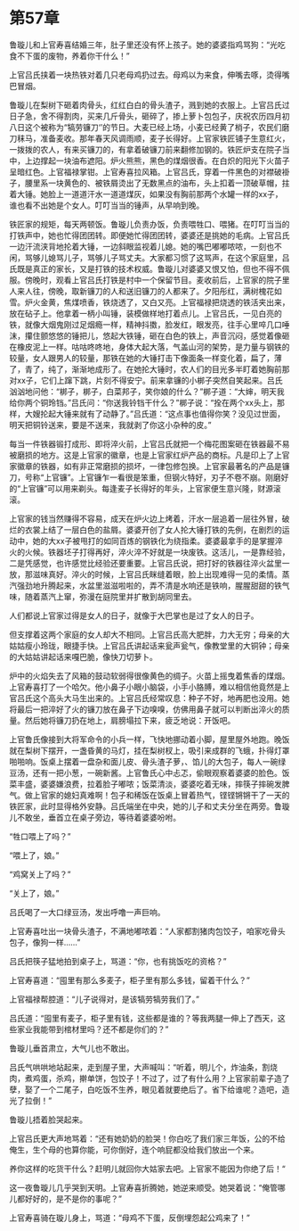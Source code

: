 # 第57章

鲁璇儿和上官寿喜结婚三年，肚子里还没有怀上孩子。她的婆婆指鸡骂狗：“光吃食不下蛋的废物，养着你干什么！”

上官吕氏挟着一块热铁对着几只老母鸡扔过去。母鸡以为来食，伸嘴去啄，烫得嘴巴冒烟。

鲁璇儿在梨树下砸着肉骨头，红红白白的骨头渣子，溅到她的衣服上。上官吕氏过日子急，舍不得割肉，买来几斤骨头，砸碎了，掺上萝卜包包子，庆祝农历四月初八日这个被称为“犒劳镰刀‘’的节日。大麦已经上场，小麦已经黄了梢子，农民们磨刀秣马，准备麦收。那年春天风调雨顺，麦子长得好。上官家铁匠铺子生意红火，一拨拨的农人，有来买镰刀的，有拿着破镰刀前来翻修加钢的。铁匠炉支在院子当中，上边撑起一块油布遮阳。炉火熊熊，黑色的煤烟很香。在白炽的阳光下火苗子呈暗红色。上官福禄掌钳。上官寿喜拉风箱。上官吕氏，穿着一件黑色的对襟破褂子，腰里系一块黄色的、被铁屑烫出了无数黑点的油布，头上扣着一顶破草帽，拄着大锤。她脸上一道道汗水一道道煤灰，如果没有胸前那两个水罐一样的xx子，谁也看不出她是个女人。叮叮当当的锤声，从早响到晚。

铁匠家的规矩，每天两顿饭。鲁璇儿负责办饭，负责喂牲口、喂猪。在叮叮当当的打铁声中，她也忙得团团转。即便她忙得团团转，婆婆还是挑她的毛病。上官吕氏一边汗流浃背地抡着大锤，一边斜眼监视着儿媳。她的嘴巴嘟嘟哝哝，一刻也不闲，骂够儿媳骂儿子，骂够儿子骂丈夫。大家都习惯了这骂声，在这个家庭里，吕氏既是真正的家长，又是打铁的技术权威。鲁璇儿对婆婆又恨又怕，但也不得不佩服。傍晚时，观看上官吕氏打铁是村中一个保留节目。麦收前后，上官家的院子里人来人往，傍晚，取新镰刀的人和送旧镰刀的人都来了。夕阳彤红，满树槐花如雪。炉火金黄，焦煤喷香，铁烧透了，又白又亮。上官福禄把烧透的铁活夹出来，放在砧子上。他拿着一柄小叫锤，装模做样地打着点儿。上官吕氏，一见白亮的铁，就像大烟鬼刚过足烟瘾一样，精神抖擞，脸发红，眼发亮，往手心里啐几口唾沫，攥住颤悠悠的锤把儿，悠起大铁锤，砸在白色的铁上，声音沉闷，感觉着像砸在橡皮泥上一样。咕咕咚咚地，身体大起大落，气盖山河的架势，是力量与钢铁的较量，女人跟男人的较量，那铁在她的大锤打击下像面条一样变化着，扁了，薄了，青了，纯了，渐渐地成形了。在她抡大锤时，农人们的目光多半盯着她胸前那对xx子，它们上蹿下跳，片刻不得安宁。前来拿镰的小梆子突然自笑起来。吕氏汹汹地问他：“梆子，梆子，白菜邦子，笑你娘的什么？”梆子道：“大婶，明天我给你两个铜玲铛。”吕氏问：“你送我铃铛干什么？”梆子说：“拴在两个xx头上，那样，大嫂抡起大锤来就有了动静了。”吕氏道：“这点事也值得你笑？没见过世面，明天把铜铃送来，要是不送来，我就剥了你这小杂种的皮。”

每当一件铁器锻打成形、即将淬火前，上官吕氏就把一个梅花图案砸在铁器最不易被磨损的地方。这是上官家的徽章，也是上官家红炉产品的商标。凡是印上了上官家徽章的铁器，如有非正常磨损的损坏，一律包修包换。上官家最著名的产品是镰刀，号称“上官镰”。上官镰乍一看很是笨重，但钢火特好，刃子不卷不崩。刚磨好的“上官镰”可以用来剃头。每逢麦子长得好的年头，上官家便生意兴隆，财源滚滚。

上官家的钱当然赚得不容易，成天在炉火边上烤着，汗水一层追着一层往外冒，破烂的衣裳上结了一层白色的盐屑。婆婆开创了女人抡大锤打铁的先例，在剧烈的运动中，她的大xx子被甩打的如同百炼的钢铁化为绕指柔。婆婆最拿手的是掌握淬火的火候。铁器坯子打得再好，淬火淬不好就是一块废铁。这活儿，一是靠经验，二是凭感觉，也许感觉比经验还要重要。上官吕氏说，把打好的铁器往淬火盆里一放，那滋味真好。淬火的时候，上官吕氏眯缝着眼，脸上出现难得一见的柔情。蒸汽强劲地升腾起来，水盆里滋滋啦啦的，弄不清是水响还是铁响，腥腥甜甜的铁气味，随着蒸汽上窜，弥漫在庭院里并扩散到胡同里去。

人们都说上官家过得是女人的日子，就像于大巴掌也是过了女人的日子。

但支撑着这两个家庭的女人却大不相同。上官吕氏高大肥胖，力大无穷；母亲的大姑姑瘦小玲珑，眼捷手快。上官吕氏讲起话来瓮声瓮气，像教堂里的大铜钟；母亲的大姑姑讲起话来嘎巴脆，像快刀切萝卜。

炉中的火焰失去了风箱的鼓动软弱得很像黄色的绸子。火苗上摇曳着焦香的煤烟。上官寿喜打了一个哈欠。他小鼻子小眼小脑袋，小手小胳膊，难以相信他竟然是上官吕氏这个高头大马生出来的。上官吕氏经常叹息：种子不好，地再肥也没用。她将最后一把淬好了火的镰刀放在鼻子下边嗅嗅，仿佛用鼻子就可以判断出淬火的质量。然后她将镰刀扔在地上，肩膀塌拉下来，疲乏地说：开饭吧。

上官鲁氏像接到大将军命令的小兵一样，飞快地挪动着小脚，屋里屋外地跑。晚饭就在梨树下摆开，一盏昏黄的马灯，挂在梨树杈上，吸引来成群的飞蛾，扑得灯罩啪啪响。饭桌上摆着一盘杂和面儿皮、骨头渣子萝，、馅儿的大包子，每人一碗绿豆汤，还有一把小葱，一碗新酱。上官鲁氏心中忐忑，偷眼观察着婆婆的脸色。饭菜丰盛，婆婆嫌浪费，拉着脸子嘟哝；饭菜清淡，婆婆吃着无味，摔筷子摔碗发脾气。做上官家的媳妇真难啊！包子和稀饭在饭桌上冒着热气，铿铿锵锵干了一天的铁匠家，此时显得格外安静。吕氏端坐在中央，她的儿子和丈夫分坐在两旁。鲁璇儿不敢坐，垂首立在桌子旁边，等待着婆婆吩咐。

“牲口喂上了吗？”

“喂上了，娘。”

“鸡窝关上了吗？”

“关上了，娘。”

吕氏喝了一大口绿豆汤，发出呼噜一声巨响。

上官寿喜吐出一块骨头渣子，不满地嘟哝着：“人家都割猪肉包饺子，咱家吃骨头包子，像狗一样……”

吕氏把筷子猛地拍到桌子上，骂道：“你，也有挑饭吃的资格？”

上官寿喜道：“囤里有那么多麦子，柜子里有那么多钱，留着干什么？”

上官福禄帮腔道：“儿子说得对，是该犒劳犒劳我们了。”

吕氏道：“囤里有麦子，柜子里有钱，这些都是谁的？等我两腿一伸上了西天，这些家业我能带到棺材里吗？还不都是你们的？”

鲁璇儿垂首肃立，大气儿也不敢出。

吕氏气哄哄地站起来，走到屋子里，大声喊叫：“听着，明儿个，炸油条，割烧肉，煮鸡蛋，杀鸡，擀单饼，包饺子！不过了，过了有什么用？上官家前辈子造了孽，娶了一个二尾子，白吃饭不生养，眼见着就要绝后了。省下给谁呢？造吧，造光了拉倒！”

鲁璇儿捂着脸哭起来。

上官吕氏更大声地骂着：“还有她奶奶的脸哭！你白吃了我们家三年饭，公的不给俺生，生个母的也算你能，可你倒好，连个响屁都没给我们放出一个来。

养你这样的吃货干什么？赶明儿就回你大姑家去吧。上官家不能因为你绝了后！“

这一夜鲁璇儿几乎哭到天明。上官寿喜折腾她，她逆来顺受。她哭着说：“俺管哪儿都好好的，是不是你的事呢？”

上官寿喜骑在璇儿身上，骂道：“母鸡不下蛋，反倒埋怨起公鸡来了！”